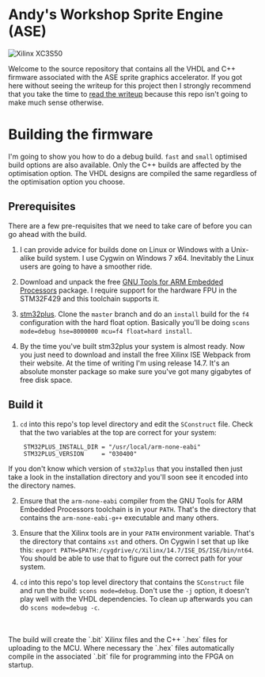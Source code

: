 # Andy's Workshop Sprite Engine (ASE)

![Xilinx XC3S50](http://www.andybrown.me.uk/wk/wp-content/images/ase/fpga.jpg)

Welcome to the source repository that contains all the VHDL and C++ firmware associated with the ASE sprite graphics accelerator. If you got here without seeing the writeup for this project then I strongly recommend that you take the time to [read the writeup](http://andybrown.me.uk/wk/2014/06/01/ase) because this repo isn't going to make much sense otherwise.

# Building the firmware

I'm going to show you how to do a debug build. `fast` and `small` optimised build options are also available. Only the C++ builds are affected by the optimisation option. The VHDL designs are compiled the same regardless of the optimisation option you choose.

## Prerequisites

There are a few pre-requisites that we need to take care of before you can go ahead with the build.

1. I can provide advice for builds done on Linux or Windows with a Unix-alike build system. I use Cygwin on Windows 7 x64. Inevitably the Linux users are going to have a smoother ride.

2. Download and unpack the free [GNU Tools for ARM Embedded Processors](https://launchpad.net/gcc-arm-embedded) package. I require support for the hardware FPU in the STM32F429 and this toolchain supports it.

3.	[stm32plus](https://github.com/andysworkshop/stm32plus). Clone the `master` branch and do an `install` build for the `f4` configuration with the hard float option. Basically you'll be doing `scons mode=debug hse=8000000 mcu=f4 float=hard install`.

2. By the time you've built stm32plus your system is almost ready. Now you just need to download and install the free Xilinx ISE Webpack from their website. At the time of writing I'm using release 14.7. It's an absolute monster package so make sure you've got many gigabytes of free disk space.

## Build it

1. `cd` into this repo's top level directory and edit the `SConstruct` file. Check that the two variables at the top are correct for your system:

		STM32PLUS_INSTALL_DIR = "/usr/local/arm-none-eabi"
		STM32PLUS_VERSION     = "030400"
If you don't know which version of `stm32plus` that you installed then just take a look in the installation directory and you'll soon see it encoded into the directory names.

2. Ensure that the `arm-none-eabi` compiler from the GNU Tools for ARM Embedded Processors toolchain is in your `PATH`. That's the directory that contains the `arm-none-eabi-g++` executable and many others.

3. Ensure that the Xilinx tools are in your `PATH` environment variable. That's the directory that contains `xst` and others. On Cygwin I set that up like this: `export PATH=$PATH:/cygdrive/c/Xilinx/14.7/ISE_DS/ISE/bin/nt64`. You should be able to use that to figure out the correct path for your system.

4. `cd` into this repo's top level directory that contains the `SConstruct` file and run the build: `scons mode=debug`. Don't use the `-j` option, it doesn't play well with the VHDL dependencies. To clean up afterwards you can do `scons mode=debug -c`. 
<br/>
<br/>
The build will create the `.bit` Xilinx files and the C++ `.hex` files for uploading to the MCU. Where necessary the `.hex` files automatically compile in the associated `.bit` file for programming into the FPGA on startup.
